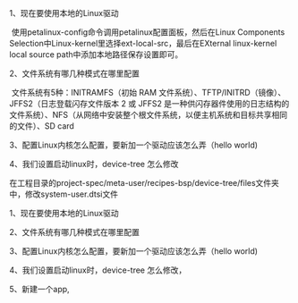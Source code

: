 1、现在要使用本地的Linux驱动

​		使用petalinux-config命令调用petalinux配置面板，然后在Linux Components Selection中Linux-kernel里选择ext-local-src，最后在EXternal linux-kernel local source path中添加本地路径保存设置即可。

2、文件系统有哪几种模式在哪里配置

​		文件系统有5种：INITRAMFS（初始 RAM 文件系统）、TFTP/INITRD（镜像）、JFFS2（日志登载闪存文件版本 2 或 JFFS2 是一种供闪存器件使用的日志结构的文件系统）、NFS（从网络中安装整个根文件系统，以便主机系统和目标共享相同的文件）、SD card

3、配置Linux内核怎么配置，要新加一个驱动应该怎么弄（hello world)

4、我们设置启动linux时，device-tree 怎么修改

​		在工程目录的project-spec/meta-user/recipes-bsp/device-tree/files文件夹中，修改system-user.dtsi文件

1、现在要使用本地的Linux驱动

2、文件系统有哪几种模式在哪里配置

3、配置Linux内核怎么配置，要新加一个驱动应该怎么弄（hello world)

4、我们设置启动linux时，device-tree 怎么修改，

5、新建一个app,

